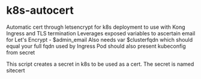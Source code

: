 # k8s-autocert
Automatic cert through letsencrypt for k8s deployment to use with Kong Ingress and TLS termination
Leverages exposed variables to ascertain email for Let's Encrypt  - $admin_email 
Also needs var $clusterfqdn which should equal your full fqdn used by Ingress
Pod should also present kubeconfig from secret

This script creates a secret in k8s to be used as a cert.  The secret is named sitecert

